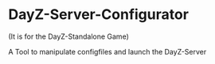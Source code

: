 # DayZ-Server-Configurator 
(It is for the DayZ-Standalone Game)

A Tool to manipulate configfiles and launch the DayZ-Server
